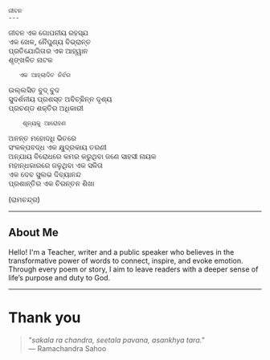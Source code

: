     ଜୀବନ
    ---
ଜୀବନ ଏକ ଗୋପନୀୟ ର‌ହସ୍ଯ  
ଏକ ଖେଳ, ନୈପୁଣ୍ୟ ବିଭ୍ରାନ୍ତ   
ପ୍ରତିଯୋଗିତାର ଏକ ଆହ୍ୱାନ   
ଶୃଙ୍ଖଳିତ ନାଟକ

       ଏକ ଆହ୍ଲାଦିତ ନିର୍ଝର
       
ଉଲ୍ଲସିତ ବୁଦ୍ ବୁଦ  
ସୁଦର୍ଶନୀୟ ପ୍ରଶସ୍ତ ଅବିଚ୍ଛିନ୍ନ ଦୃଶ୍ୟ  
ପ୍ରଚଣ୍ଡ ଶକ୍ତିର ଅଧିକାରୀ

        ଶୂନ୍ୟକୁ ଆରୋହଣ

ଅନନ୍ତ ମହୋଦଧି ଭିତରେ   
ସଂକଳ୍ପବଦ୍ଧ ଏକ କ୍ଷୁଦ୍ରକାୟ ତରଣୀ   
ଅନ୍ଯାୟ ବିରୋଧରେ କମର କରୁଥିବା ଜଣେ ସାହସୀ ନାୟକ   
ମହାନ୍ଧକାରରେ ଜଳୁଥିବା ଏକ ସଳିତା   
ଏକ ଦେବ ସୁଲଭ ଦିବ୍ୟାନନ୍ଦ   
 ପ୍ରଶାନ୍ତିର ଏକ ଚିରନ୍ତନ ଶିଖା  

(ରାମଚନ୍ଦ୍ର)

---

## About Me

Hello! I'm a Teacher, writer and a public speaker who believes in the transformative power of words to connect, inspire, and evoke emotion.
Through every poem or story, I aim to leave readers with a deeper sense of life’s purpose and duty to God.

---

# Thank you

> _"sakala ra chandra, seetala pavana, asankhya tara."_  
> — Ramachandra Sahoo
